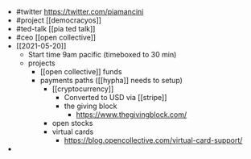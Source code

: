 - #twitter https://twitter.com/piamancini
- #project [[democracyos]]
- #ted-talk [[pia ted talk]]
- #ceo [[open collective]]
- [[2021-05-20]]
	- Start time 9am pacific (timeboxed to 30 min)
	- projects
		- [[open collective]] funds
		- payments paths ([[hypha]] needs to setup)
			- [[cryptocurrency]]
				- Converted to USD via [[stripe]]
				- the giving block
					- https://www.thegivingblock.com/
			- open stocks
			- virtual cards
				- https://blog.opencollective.com/virtual-card-support/
-